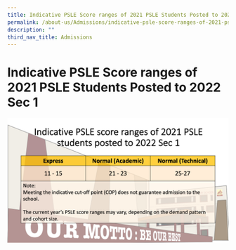 ```yaml
---
title: Indicative PSLE Score ranges of 2021 PSLE Students Posted to 2022 Sec 1
permalink: /about-us/Admissions/indicative-psle-score-ranges-of-2021-psle-students-posted-to-2022-sec-1/
description: ""
third_nav_title: Admissions
---
```

# Indicative PSLE Score ranges of 2021 PSLE Students Posted to 2022 Sec 1

![](/images/About%20us/BBSS%20COP%202022.png)